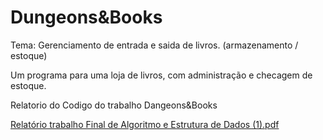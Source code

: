 # Dungeons&Books
Tema: Gerenciamento de entrada e saida de livros. (armazenamento / estoque) 

Um programa para uma loja de livros, com administração e checagem de estoque.

Relatorio do Codigo do trabalho Dangeons&Books

[Relatório trabalho Final de Algoritmo e Estrutura de Dados (1).pdf](https://github.com/AED-PCO/aed-2023-2-dungeons-books/files/13676165/Relatorio.trabalho.Final.de.Algoritmo.e.Estrutura.de.Dados.1.pdf)
